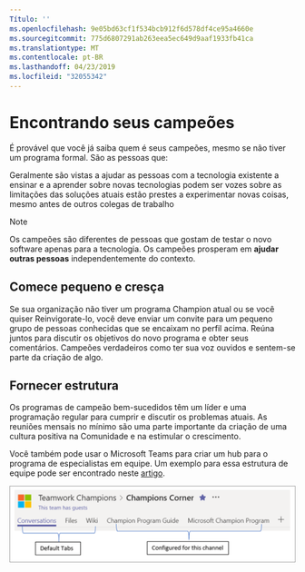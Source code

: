 ```yaml
---
Título: ''
ms.openlocfilehash: 9e05bd63cf1f534bcb912f6d578df4ce95a4660e
ms.sourcegitcommit: 775d6807291ab263eea5ec649d9aaf1933fb41ca
ms.translationtype: MT
ms.contentlocale: pt-BR
ms.lasthandoff: 04/23/2019
ms.locfileid: "32055342"
---
```

# <a name="finding-your-champions"></a>Encontrando seus campeões 

É provável que você já saiba quem é seus campeões, mesmo se não tiver um programa formal.  São as pessoas que:

Geralmente são vistas a ajudar as pessoas com a tecnologia existente a ensinar e a aprender sobre novas tecnologias podem ser vozes sobre as limitações das soluções atuais estão prestes a experimentar novas coisas, mesmo antes de outros colegas de trabalho

> [!NOTE]
> Os campeões são diferentes de pessoas que gostam de testar o novo software apenas para a tecnologia. Os campeões prosperam em **ajudar outras pessoas** independentemente do contexto. 

## <a name="start-small-and-grow"></a>Comece pequeno e cresça

Se sua organização não tiver um programa Champion atual ou se você quiser Reinvigorate-lo, você deve enviar um convite para um pequeno grupo de pessoas conhecidas que se encaixam no perfil acima.  Reúna juntos para discutir os objetivos do novo programa e obter seus comentários. Campeões verdadeiros como ter sua voz ouvidos e sentem-se parte da criação de algo.  

## <a name="provide-structure"></a>Fornecer estrutura

Os programas de campeão bem-sucedidos têm um líder e uma programação regular para cumprir e discutir os problemas atuais.  As reuniões mensais no mínimo são uma parte importante da criação de uma cultura positiva na Comunidade e na estimular o crescimento.  

Você também pode usar o Microsoft Teams para criar um hub para o programa de especialistas em equipe.  Um exemplo para essa estrutura de equipe pode ser encontrado neste [artigo](https://docs.microsoft.com/en-us/MicrosoftTeams/teams-adoption-your-first-teams).

![guias da equipe de defensores](media/teams-adoption-tab-example.png)